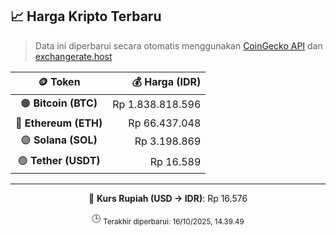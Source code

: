 

<!-- HARGA_KRIPTO -->
## 📈 Harga Kripto Terbaru

> Data ini diperbarui secara otomatis menggunakan [CoinGecko API](https://www.coingecko.com/) dan [exchangerate.host](https://exchangerate.host/)

<div align="center">

| 🪙 Token | 💰 Harga (IDR) |
|:------:|---------------:|
| 🟠 **Bitcoin (BTC)**   | Rp 1.838.818.596 |
| 🔵 **Ethereum (ETH)**  | Rp 66.437.048 |
| 🟣 **Solana (SOL)**    | Rp 3.198.869 |
| 🟢 **Tether (USDT)**   | Rp 16.589 |

---

💱 **Kurs Rupiah (USD → IDR)**: Rp 16.576

🕒 <sub>Terakhir diperbarui: 16/10/2025, 14.39.49</sub>

</div>
<!-- /HARGA_KRIPTO -->